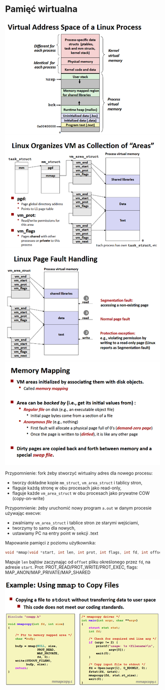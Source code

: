 # Pamięć wirtualna

![obrazek](w7z1.png)
![obrazek](w7z2.png)
![obrazek](w7z3.png)
![obrazek](w7z4.png)

Przypomnienie: fork żeby stworzyć wirtualny adres dla nowego procesu:
- tworzy dokładne kopie `mm_struct`, `vm_area_struct` i tablicy stron,
- flaguje każdą stronę w obu procesach jako read-only,
- flaguje każde `vm_area_struct` w obu procesach jako prywatne COW (copy-on-write)

Przypomnienie: żeby uruchomić nowy program `a.out` w danym procesie używając execve:
- zwalniamy `vm_area_struct` i tablice stron ze starymi wejściami,
- tworzymy to samo dla nowych,
- ustawiamy PC na entry point w sekcji .text

Mapowanie pamięci z poziomu użytkownika:
```c
void *mmap(void *start, int len, int prot, int flags, int fd, int offset)
```
Mapuje `len` bajtów zaczynając od `offset` pliku określonego przez `fd`, na adresie `start`. Prot: PROT_READ/PROT_WRITE/PROT_EXEC, flags: MAP_ANON/MAP_PRIVATE/MAP_SHARED

![obrazek](w7z5.png)




